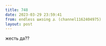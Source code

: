 ```yaml
---
title: 748
date: 2023-03-29 23:59:41
from: endless шизing ⍼ (channel1162404975)
layout: post
---
```


жесть да??

